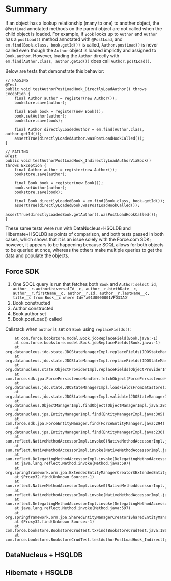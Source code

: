 Summary
=======

If an object has a lookup relationship (many to one) to another object, the `@PostLoad` annotated methods on the parent
object are not called when the child object is loaded. For example, if `Book` looks up to `Author` and `Author` has a
`postLoad()` method annotated with `@PostLoad`, and `em.find(Book.class, book.getId())` is called, `Author.postLoad()`
is never called even though the `Author` object is loaded implictly and assigned to `Book.author`. However, loading
the `Author` directly with `em.find(Author.class, author.getId())` does call `Author.postLoad()`.

Below are tests that demonstrate this behavior:

    // PASSING
    @Test
    public void testAuthorPostLoadHook_DirectlyLoadAuthor() throws Exception {
        final Author author = register(new Author());
        bookstore.save(author);

        final Book book = register(new Book());
        book.setAuthor(author);
        bookstore.save(book);

        final Author directlyLoadedAuthor = em.find(Author.class, author.getId());
        assertTrue(directlyLoadedAuthor.wasPostLoadHookCalled());
    }

    // FAILING
    @Test
    public void testAuthorPostLoadHook_IndirectlyLoadAuthorViaBook() throws Exception {
        final Author author = register(new Author());
        bookstore.save(author);

        final Book book = register(new Book());
        book.setAuthor(author);
        bookstore.save(book);

        final Book directlyLoadedBook = em.find(Book.class, book.getId());
        assertTrue(directlyLoadedBook.wasPostLoadHookCalled());
        assertTrue(directlyLoadedBook.getAuthor().wasPostLoadHookCalled());
    }

These same tests were run with DataNucleus+HSQLDB and Hibernate+HSQLDB as points of comparison, and both tests
passed in both cases, which shows that it is an issue solely with the Force.com SDK; however, it appears to be happening
because SOQL allows for both objects to be queried at once, whereas the others make multiple queries to get the data
and populate the objects.

Force SDK
---------

1. One SOQL query is run that fetches both `Book` and `Author`: `select id, author__r.authorUniversalId__c, author__r.birthDate__c, author__r.firstName__c, author__r.Id, author__r.lastName__c, title__c from Book__c where Id='a01U0000001VFO3IAO'`
2. Book constructed
3. Author constructed
4. Book.author set
5. Book.postLoad() called

Callstack when `author` is set on `Book` using `replaceFields()`:

        at com.force.bookstore.model.Book.jdoReplaceField(Book.java:-1)
        at com.force.bookstore.model.Book.jdoReplaceFields(Book.java:-1)
        at org.datanucleus.jdo.state.JDOStateManagerImpl.replaceFields(JDOStateManagerImpl.java:2983)
        at org.datanucleus.jdo.state.JDOStateManagerImpl.replaceFields(JDOStateManagerImpl.java:3003)
        at org.datanucleus.state.ObjectProviderImpl.replaceFields(ObjectProviderImpl.java:70)
        at com.force.sdk.jpa.ForcePersistenceHandler.fetchObject(ForcePersistenceHandler.java:136)
        at org.datanucleus.jdo.state.JDOStateManagerImpl.loadFieldsFromDatastore(JDOStateManagerImpl.java:2028)
        at org.datanucleus.jdo.state.JDOStateManagerImpl.validate(JDOStateManagerImpl.java:4528)
        at org.datanucleus.ObjectManagerImpl.findObject(ObjectManagerImpl.java:2809)
        at org.datanucleus.jpa.EntityManagerImpl.find(EntityManagerImpl.java:305)
        at com.force.sdk.jpa.ForceEntityManager.find(ForceEntityManager.java:294)
        at org.datanucleus.jpa.EntityManagerImpl.find(EntityManagerImpl.java:236)
        at sun.reflect.NativeMethodAccessorImpl.invoke0(NativeMethodAccessorImpl.java:-1)
        at sun.reflect.NativeMethodAccessorImpl.invoke(NativeMethodAccessorImpl.java:39)
        at sun.reflect.DelegatingMethodAccessorImpl.invoke(DelegatingMethodAccessorImpl.java:25)
        at java.lang.reflect.Method.invoke(Method.java:597)
        at org.springframework.orm.jpa.ExtendedEntityManagerCreator$ExtendedEntityManagerInvocationHandler.invoke(ExtendedEntityManagerCreator.java:365)
        at $Proxy32.find(Unknown Source:-1)
        at sun.reflect.NativeMethodAccessorImpl.invoke0(NativeMethodAccessorImpl.java:-1)
        at sun.reflect.NativeMethodAccessorImpl.invoke(NativeMethodAccessorImpl.java:39)
        at sun.reflect.DelegatingMethodAccessorImpl.invoke(DelegatingMethodAccessorImpl.java:25)
        at java.lang.reflect.Method.invoke(Method.java:597)
        at org.springframework.orm.jpa.SharedEntityManagerCreator$SharedEntityManagerInvocationHandler.invoke(SharedEntityManagerCreator.java:240)
        at $Proxy32.find(Unknown Source:-1)
        at com.force.bookstore.BookstoreCrudTest.txFind(BookstoreCrudTest.java:186)
        at com.force.bookstore.BookstoreCrudTest.testAuthorPostLoadHook_IndirectlyLoadAuthorViaBook(BookstoreCrudTest.java:112)

DataNucleus + HSQLDB
--------------------


Hibernate + HSQLDB
------------------
